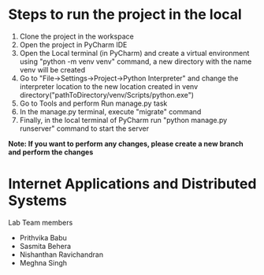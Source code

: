 
# Steps to run the project in the local
1. Clone the project in the workspace
2. Open the project in PyCharm IDE
3. Open the Local terminal (in PyCharm) and create a virtual environment using "python -m venv venv" command, a new directory with the name venv will be created
4. Go to "File->Settings->Project->Python Interpreter" and change the interpreter location to the new location created in venv directory("pathToDirectory/venv/Scripts/python.exe")
5. Go to Tools and perform Run manage.py task
6. In the manage.py terminal, execute "migrate" command
7. Finally, in the local terminal of PyCharm run "python manage.py runserver" command to start the server

**Note: If you want to perform any changes, please create a new branch and perform the changes**

# Internet Applications and Distributed Systems

Lab Team members
- Prithvika Babu
- Sasmita Behera
- Nishanthan Ravichandran
- Meghna Singh
